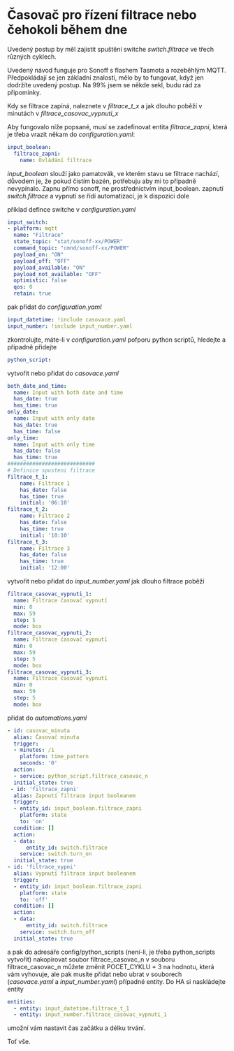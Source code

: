 # Časovač pro řízení filtrace nebo čehokoli během dne
Uvedený postup by měl zajistit spuštění switche *switch.filtrace* ve třech různých cyklech.

Uvedený návod funguje pro Sonoff s flashem Tasmota a rozeběhlým MQTT. Předpokládají se jen základní znalosti, mělo by to fungovat, když jen dodržíte uvedený postup. Na 99% jsem se někde sekl, budu rád za připomínky.

Kdy se filtrace zapíná, naleznete v *filtrace_t_x* a jak dlouho poběží v minutách v *filtrace_casovac_vypnuti_x*

Aby fungovalo níže popsané, musí se zadefinovat entita *filtrace_zapni*, která je třeba vrazit někam do *configuration.yaml*:

```yaml
input_boolean:
  filtrace_zapni:
    name: Ovládání filtrace
``` 
*input_boolean* slouží jako pamatovák, ve kterém stavu se filtrace nachází, důvodem je, že pokud čistím bazén, potřebuju aby mi to případně nevypínalo. Zapnu přímo sonoff, ne prostřednictvím input_boolean.
zapnutí *switch.filtrace* a vypnutí se řídí automatizací, je k dispozici dole

příklad defince switche v *configuration.yaml*
```yaml
input_switch: 
- platform: mqtt
  name: "Filtrace"
  state_topic: "stat/sonoff-xx/POWER"
  command_topic: "cmnd/sonoff-xx/POWER"
  payload_on: "ON"
  payload_off: "OFF"
  payload_available: "ON"
  payload_not_available: "OFF"
  optimistic: false
  qos: 0
  retain: true
``` 

pak přidat do *configuration.yaml*
```yaml
input_datetime: !include casovace.yaml 
input_number: !include input_number.yaml  
```

zkontrolujte, máte-li v *configuration.yaml* pofporu python scriptů, hledejte a případně přidejte
```yaml
python_script:
```


vytvořit nebo přidat do *casovace.yaml*
```yaml
both_date_and_time:
  name: Input with both date and time
  has_date: true
  has_time: true
only_date:
  name: Input with only date
  has_date: true
  has_time: false
only_time:
  name: Input with only time
  has_date: false
  has_time: true
############################
# Definice spusteni filtrace
filtrace_t_1:
    name: Filtrace 1
    has_date: false
    has_time: true
    initial: '06:10'
filtrace_t_2:
    name: Filtrace 2
    has_date: false
    has_time: true
    initial: '10:10'
filtrace_t_3:
    name: Filtrace 3
    has_date: false
    has_time: true
    initial: '12:00'
```
vytvořit nebo přidat do *input_number.yaml* jak dlouho filtrace poběží
```yaml
filtrace_casovac_vypnuti_1:
  name: Filtrace časovač vypnutí
  min: 0
  max: 59
  step: 5
  mode: box
filtrace_casovac_vypnuti_2:
  name: Filtrace časovač vypnutí
  min: 0
  max: 59
  step: 5
  mode: box
filtrace_casovac_vypnuti_3:
  name: Filtrace časovač vypnutí
  min: 0
  max: 59
  step: 5
  mode: box
```  
přidat do *automations.yaml*
```yaml
- id: casovac_minuta
  alias: Časovač minuta
  trigger:
  - minutes: /1
    platform: time_pattern
    seconds: '0'
  action:
  - service: python_script.filtrace_casovac_n
  initial_state: true
 - id: 'filtrace_zapni'
  alias: Zapnutí filtrace input booleanem
  trigger:
  - entity_id: input_boolean.filtrace_zapni
    platform: state
    to: 'on'
  condition: []
  action:
  - data:
      entity_id: switch.filtrace
    service: switch.turn_on
  initial_state: true
- id: 'filtrace_vypni'
  alias: Vypnutí filtrace input booleanem
  trigger:
  - entity_id: input_boolean.filtrace_zapni
    platform: state
    to: 'off'
  condition: []
  action:
  - data:
      entity_id: switch.filtrace
    service: switch.turn_off
  initial_state: true
```
a pak do adresáře config/python_scripts (není-li, je třeba python_scripts vytvořit) nakopírovat soubor filtrace_casovac_n
v souboru filtrace_casovac_n můžete změnit POCET_CYKLU = 3 na hodnotu, která vám vyhovuje, ale pak musíte přidat nebo ubrat v souborech
(*casovace.yaml* a *input_number.yaml*) případné entity.
Do HA si naskládejte entity 

```yaml
entities:
  - entity: input_datetime.filtrace_t_1
  - entity: input_number.filtrace_casovac_vypnuti_1
```
umožní vám nastavit čas začátku a délku trvání.

Toť vše.
